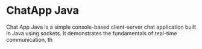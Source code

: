 <h1>ChatApp Java</h1>
<p>
  Chat App Java is a simple console-based client-server chat application built in Java using sockets. It demonstrates the fundamentals of real-time communication, th
</p> 

